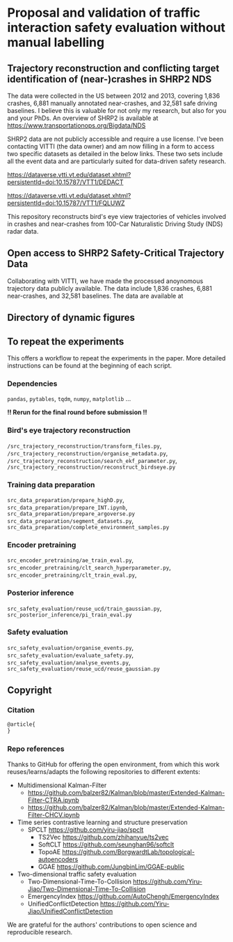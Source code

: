 # Proposal and validation of traffic interaction safety evaluation without manual labelling
## Trajectory reconstruction and conflicting target identification of (near-)crashes in SHRP2 NDS

The data were collected in the US between 2012 and 2013, covering 1,836 crashes, 6,881 manually annotated near-crashes, and 32,581 safe driving baselines. I believe this is valuable for not only my research, but also for you and your PhDs. An overview of SHRP2 is available at https://www.transportationops.org/Bigdata/NDS

SHRP2 data are not publicly accessible and require a use license. I've been contacting VITTI (the data owner) and am now filling in a form to access two specific datasets as detailed in the below links. These two sets include all the event data and are particularly suited for data-driven safety research.

https://dataverse.vtti.vt.edu/dataset.xhtml?persistentId=doi:10.15787/VTT1/DEDACT

https://dataverse.vtti.vt.edu/dataset.xhtml?persistentId=doi:10.15787/VTT1/FQLUWZ

This repository reconstructs bird's eye view trajectories of vehicles involved in crashes and near-crashes from 100-Car Naturalistic Driving Study (NDS) radar data.

## Open access to SHRP2 Safety-Critical Trajectory Data
Collaborating with VITTI, we have made the processed anoynomous trajectory data publicly available. The data include 1,836 crashes, 6,881 near-crashes, and 32,581 baselines. The data are available at

## Directory of dynamic figures


## To repeat the experiments
This offers a workflow to repeat the experiments in the paper. More detailed instructions can be found at the beginning of each script.

### Dependencies
`pandas`, `pytables`, `tqdm`, `numpy`, `matplotlib` ...

**!! Rerun for the final round before submission !!**

### Bird's eye trajectory reconstruction
`/src_trajectory_reconstruction/transform_files.py`, `/src_trajectory_reconstruction/organise_metadata.py`, `/src_trajectory_reconstruction/search_ekf_parameter.py`, `/src_trajectory_reconstruction/reconstruct_birdseye.py`

### Training data preparation
`src_data_preparation/prepare_highD.py`, `src_data_preparation/prepare_INT.ipynb`, `src_data_preparation/prepare_argoverse.py`
`src_data_preparation/segment_datasets.py`, `src_data_preparation/complete_environment_samples.py`

### Encoder pretraining
`src_encoder_pretraining/ae_train_eval.py`, `src_encoder_pretraining/clt_search_hyperparameter.py`, `src_encoder_pretraining/clt_train_eval.py`,

### Posterior inference
`src_safety_evaluation/reuse_ucd/train_gaussian.py`, `src_posterior_inference/pi_train_eval.py`

### Safety evaluation
`src_safety_evaluation/organise_events.py`, `src_safety_evaluation/evaluate_safety.py`, `src_safety_evaluation/analyse_events.py`, `src_safety_evaluation/reuse_ucd/reuse_gaussian.py`

## Copyright
### Citation
```latex
@article{
}
```

### Repo references
Thanks to GitHub for offering the open environment, from which this work reuses/learns/adapts the following repositories to different extents:

- Multidimensional Kalman-Filter
  - https://github.com/balzer82/Kalman/blob/master/Extended-Kalman-Filter-CTRA.ipynb
  - https://github.com/balzer82/Kalman/blob/master/Extended-Kalman-Filter-CHCV.ipynb
- Time series contrastive learning and structure preservation
  - SPCLT https://github.com/yiru-jiao/spclt
    - TS2Vec https://github.com/zhihanyue/ts2vec
    - SoftCLT https://github.com/seunghan96/softclt
    - TopoAE https://github.com/BorgwardtLab/topological-autoencoders
    - GGAE https://github.com/JungbinLim/GGAE-public
- Two-dimensional traffic safety evaluation
  - Two-Dimensional-Time-To-Collision https://github.com/Yiru-Jiao/Two-Dimensional-Time-To-Collision
  - EmergencyIndex https://github.com/AutoChengh/EmergencyIndex
  - UnifiedConflictDetection https://github.com/Yiru-Jiao/UnifiedConflictDetection

We are grateful for the authors' contributions to open science and reproducible research.
